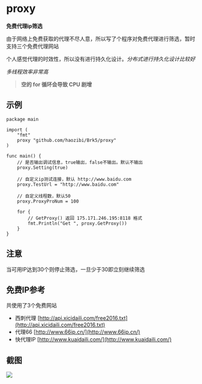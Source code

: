 # proxy

**免费代理ip筛选**

由于网络上免费获取的代理不尽人意，所以写了个程序对免费代理进行筛选，暂时支持三个免费代理网站

个人感觉代理的时效性，所以没有进行持久化设计。*分布式进行持久化设计比较好*

*多线程效率非常高*

> **空的 for 循环会导致 CPU 剧增**

## 示例
```
package main

import (
	"fmt"
	proxy "github.com/haozibi/Brk5/proxy"
)

func main() {
	// 是否输出调试信息，true输出，false不输出。默认不输出
	proxy.Setting(true)

	// 自定义ip测试连接，默认 http://www.baidu.com
	proxy.TestUrl = "http://www.baidu.com"

	// 自定义线程数，默认50
	proxy.ProxyProNum = 100

	for {
		// GetProxy() 返回 175.171.246.195:8118 格式
		fmt.Println("Get ", proxy.GetProxy())
	}
}

```
## 注意

当可用IP达到30个则停止筛选，一旦少于30即立刻继续筛选

## 免费IP参考

共使用了3个免费网站

* 西刺代理 [http://api.xicidaili.com/free2016.txt](http://api.xicidaili.com/free2016.txt)
* 代理66 [http://www.66ip.cn/](http://www.66ip.cn/)
* 快代理IP [http://www.kuaidaili.com/](http://www.kuaidaili.com/)

## 截图
![](https://ooo.0o0.ooo/2016/12/14/58514ffff140b.png)
